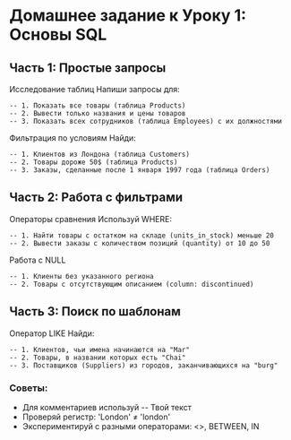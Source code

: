 # Домашнее задание к Уроку 1: Основы SQL
## Часть 1: Простые запросы
Исследование таблиц
Напиши запросы для:
```
-- 1. Показать все товары (таблица Products)
-- 2. Вывести только названия и цены товаров
-- 3. Показать всех сотрудников (таблица Employees) с их должностями
```
Фильтрация по условиям
Найди:
```
-- 1. Клиентов из Лондона (таблица Customers)
-- 2. Товары дороже 50$ (таблица Products)
-- 3. Заказы, сделанные после 1 января 1997 года (таблица Orders)
```
## Часть 2: Работа с фильтрами
Операторы сравнения
Используй WHERE:
```
-- 1. Найти товары с остатком на складе (units_in_stock) меньше 20
-- 2. Вывести заказы с количеством позиций (quantity) от 10 до 50
```
Работа с NULL
```
-- 1. Клиенты без указанного региона
-- 2. Товары с отсутствующим описанием (column: discontinued)
```
## Часть 3: Поиск по шаблонам
Оператор LIKE
Найди:
```
-- 1. Клиентов, чьи имена начинаются на "Mar"
-- 2. Товары, в названии которых есть "Chai"
-- 3. Поставщиков (Suppliers) из городов, заканчивающихся на "burg"
```
### Советы:
- Для комментариев используй -- Твой текст
- Проверяй регистр: 'London' ≠ 'london'
- Экспериментируй с разными операторами: <>, BETWEEN, IN
